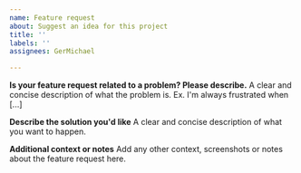 ```yaml
---
name: Feature request
about: Suggest an idea for this project
title: ''
labels: ''
assignees: GerMichael

---
```


**Is your feature request related to a problem? Please describe.**
A clear and concise description of what the problem is. Ex. I'm always frustrated when [...]

**Describe the solution you'd like**
A clear and concise description of what you want to happen.

**Additional context or notes**
Add any other context, screenshots or notes about the feature request here.
